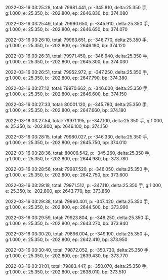2022-03-16 03:25:28, total: 79981.441, p: -345.810, delta:25.350 手, g:1.000, e: 25.350, b: -202.800, ep: 2646.830, bp: 374.080

2022-03-16 03:25:49, total: 79990.650, p: -345.910, delta:25.350 手, g:1.000, e: 25.350, b: -202.800, ep: 2646.650, bp: 374.070

2022-03-16 03:26:10, total: 79963.651, p: -346.770, delta:25.350 手, g:1.000, e: 25.350, b: -202.800, ep: 2646.190, bp: 374.120

2022-03-16 03:26:31, total: 79971.450, p: -346.940, delta:25.350 手, g:1.000, e: 25.350, b: -202.800, ep: 2645.300, bp: 374.030

2022-03-16 03:26:51, total: 79952.972, p: -347.250, delta:25.350 手, g:1.000, e: 25.350, b: -202.800, ep: 2647.790, bp: 374.380

2022-03-16 03:27:12, total: 79970.662, p: -346.600, delta:25.350 手, g:1.000, e: 25.350, b: -202.800, ep: 2646.600, bp: 374.150

2022-03-16 03:27:33, total: 80001.120, p: -345.780, delta:25.350 手, g:1.000, e: 25.350, b: -202.800, ep: 2647.660, bp: 374.180

2022-03-16 03:27:54, total: 79971.195, p: -347.100, delta:25.350 手, g:1.000, e: 25.350, b: -202.800, ep: 2646.100, bp: 374.150

2022-03-16 03:28:15, total: 79980.027, p: -346.330, delta:25.350 手, g:1.000, e: 25.350, b: -202.800, ep: 2645.750, bp: 374.010

2022-03-16 03:28:36, total: 80006.542, p: -345.260, delta:25.350 手, g:1.000, e: 25.350, b: -202.800, ep: 2644.980, bp: 373.780

2022-03-16 03:28:56, total: 79987.520, p: -346.050, delta:25.350 手, g:1.000, e: 25.350, b: -202.800, ep: 2642.750, bp: 373.600

2022-03-16 03:29:18, total: 79971.512, p: -347.110, delta:25.350 手, g:1.000, e: 25.350, b: -202.800, ep: 2643.770, bp: 373.860

2022-03-16 03:29:38, total: 79960.401, p: -347.420, delta:25.350 手, g:1.000, e: 25.350, b: -202.800, ep: 2644.500, bp: 373.990

2022-03-16 03:29:59, total: 79923.804, p: -348.250, delta:25.350 手, g:1.000, e: 25.350, b: -202.800, ep: 2643.270, bp: 373.940

2022-03-16 03:30:20, total: 79896.004, p: -349.190, delta:25.350 手, g:1.000, e: 25.350, b: -202.800, ep: 2642.410, bp: 373.950

2022-03-16 03:30:40, total: 79872.052, p: -350.730, delta:25.350 手, g:1.000, e: 25.350, b: -202.800, ep: 2639.430, bp: 373.770

2022-03-16 03:31:01, total: 79883.447, p: -350.070, delta:25.350 手, g:1.000, e: 25.350, b: -202.800, ep: 2638.010, bp: 373.510